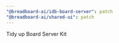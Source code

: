 ```yaml
---
"@breadboard-ai/idb-board-server": patch
"@breadboard-ai/shared-ui": patch
---
```


Tidy up Board Server Kit
